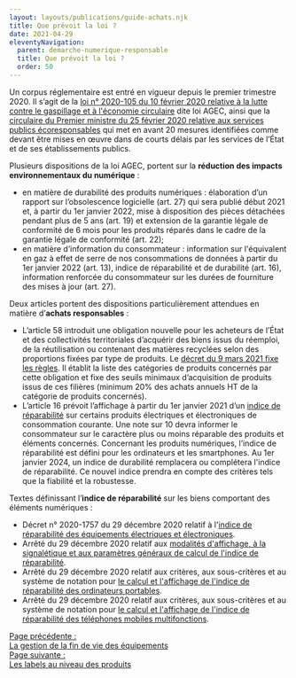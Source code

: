 ```yaml
---
layout: layouts/publications/guide-achats.njk
title: Que prévoit la loi ?
date: 2021-04-29
eleventyNavigation:
  parent: demarche-numerique-responsable
  title: Que prévoit la loi ?
  order: 50
---
```


Un corpus réglementaire est entré en vigueur depuis le premier trimestre 2020. Il s’agit de la [loi n° 2020-105 du 10 février 2020 relative à la lutte contre le gaspillage et à l'économie circulaire](https://www.ecologie.gouv.fr/loi-anti-gaspillage-economie-circulaire-1) dite loi AGEC, ainsi que la [circulaire du Premier ministre du 25 février 2020 relative aux services publics écoresponsables](https://www.legifrance.gouv.fr/download/pdf/circ?id=44936) qui met en avant 20 mesures identifiées comme devant être mises en œuvre dans de courts délais par les services de l’État et de ses établissements publics.
 
Plusieurs dispositions de la loi AGEC, portent sur la **réduction des impacts environnementaux du numérique** : 

*	en matière de durabilité des produits numériques : élaboration d’un rapport sur l’obsolescence logicielle (art. 27) qui sera publié début 2021 et, à partir du 1er janvier 2022, mise à disposition des pièces détachées pendant plus de 5 ans (art. 19) et extension de la garantie légale de conformité de 6 mois pour les produits réparés dans le cadre de la garantie légale de conformité (art. 22);
*	en matière d’information du consommateur : information sur l'équivalent en gaz à effet de serre de nos consommations de données à partir du 1er janvier 2022 (art. 13), indice de réparabilité et de durabilité (art. 16), information renforcée du consommateur sur les durées de fourniture des mises à jour (art. 27).

Deux articles portent des dispositions particulièrement attendues en matière d’**achats responsables** :

*	L’article 58 introduit une obligation nouvelle pour les acheteurs de l’État et des collectivités territoriales d’acquérir des biens issus du réemploi, de la réutilisation ou contenant des matières recyclées selon des proportions fixées par type de produits. Le [décret du 9 mars 2021 fixe les règles](https://www.legifrance.gouv.fr/jorf/id/JORFTEXT000043231546). Il établit la liste des catégories de produits concernés par cette obligation et fixe des seuils minimaux d’acquisition de produits issus de ces filières (minimum 20% des achats annuels HT de la catégorie de produits concernés).
*	L’article 16 prévoit l’affichage à partir du 1er janvier 2021 d’un [indice de réparabilité](https://www.ecologie.gouv.fr/indice-reparabilite) sur certains produits électriques et électroniques de consommation courante. Une note sur 10 devra informer le consommateur sur le caractère plus ou moins réparable des produits et éléments concernés. Concernant les produits numériques, l’indice de réparabilité est défini pour les ordinateurs et les smartphones. Au 1er janvier 2024, un indice de durabilité remplacera ou complétera l'indice de réparabilité. Ce nouvel indice prendra en compte des critères tels que la fiabilité et la robustesse.

Textes définissant l’**indice de réparabilité** sur les biens comportant des éléments numériques :

*	Décret n° 2020-1757 du 29 décembre 2020 relatif à l'[indice de réparabilité des équipements électriques et électroniques](https://www.legifrance.gouv.fr/jorf/id/JORFTEXT000042837821).
*	Arrêté du 29 décembre 2020 relatif aux [modalités d'affichage, à la signalétique et aux paramètres généraux de calcul de l'indice de réparabilité](https://www.legifrance.gouv.fr/jorf/id/JORFTEXT000042838100).
*	Arrêté du 29 décembre 2020 relatif aux critères, aux sous-critères et au système de notation pour [le calcul et l'affichage de l'indice de réparabilité des ordinateurs portables](https://www.legifrance.gouv.fr/jorf/id/JORFTEXT000042838127).
*	Arrêté du 29 décembre 2020 relatif aux critères, aux sous-critères et au système de notation pour [le calcul et l'affichage de l'indice de réparabilité des téléphones mobiles multifonctions](https://www.legifrance.gouv.fr/jorf/id/JORFTEXT000042838138).

<nav class="fr-grid-row fr-grid-row--gutters fr-py-3w">
  <div class="fr-col-12 fr-col-sm-6 fr-col-md-6">
    <a class="fr-link fr-fi-arrow-left-line fr-link--icon-left" href="/publications/guide-pratique-achats-numeriques-responsables/demarche-numerique-responsable/fin-de-vie/">Page précédente :<br />La gestion de la fin de vie des équipements</a>
  </div>
  
  <div class="fr-col-12 fr-col-sm-6 fr-col-md-6 text-align--right">
    <a class="fr-link fr-fi-arrow-right-line fr-link--icon-right" href="/publications/guide-pratique-achats-numeriques-responsables/labels/produits/">Page suivante :<br />Les labels au niveau des produits</a>
  </div>
</nav>
